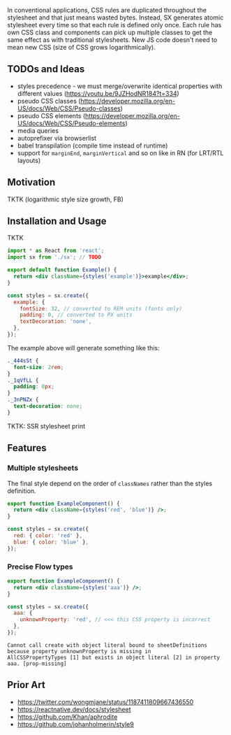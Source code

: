 In conventional applications, CSS rules are duplicated throughout the stylesheet and that just means wasted bytes. Instead, SX generates atomic stylesheet every time so that each rule is defined only once. Each rule has own CSS class and components can pick up multiple classes to get the same effect as with traditional stylesheets. New JS code doesn't need to mean new CSS (size of CSS grows logarithmically).

## TODOs and Ideas

- styles precedence - we must merge/overwrite identical properties with different values (https://youtu.be/9JZHodNR184?t=334)
- pseudo CSS classes (https://developer.mozilla.org/en-US/docs/Web/CSS/Pseudo-classes)
- pseudo CSS elements (https://developer.mozilla.org/en-US/docs/Web/CSS/Pseudo-elements)
- media queries
- autoprefixer via browserlist
- babel transpilation (compile time instead of runtime)
- support for `marginEnd`, `marginVertical` and so on like in RN (for LRT/RTL layouts)

## Motivation

TKTK (logarithmic style size growth, FB)

## Installation and Usage

TKTK

```jsx
import * as React from 'react';
import sx from './sx'; // TODO

export default function Example() {
  return <div className={styles('example')}>example</div>;
}

const styles = sx.create({
  example: {
    fontSize: 32, // converted to REM units (fonts only)
    padding: 0, // converted to PX units
    textDecoration: 'none',
  },
});
```

The example above will generate something like this:

```css
._444sSt {
  font-size: 2rem;
}
._1qVfLL {
  padding: 0px;
}
._3nPNZx {
  text-decoration: none;
}
```

TKTK: SSR stylesheet print

## Features

### Multiple stylesheets

The final style depend on the order of `classNames` rather than the styles definition.

```jsx
export function ExampleComponent() {
  return <div className={styles('red', 'blue')} />;
}

const styles = sx.create({
  red: { color: 'red' },
  blue: { color: 'blue' },
});
```

### Precise Flow types

```jsx
export function ExampleComponent() {
  return <div className={styles('aaa')} />;
}

const styles = sx.create({
  aaa: {
    unknownProperty: 'red', // <<< this CSS property is incorrect
  },
});
```

```text
Cannot call create with object literal bound to sheetDefinitions because property unknownProperty is missing in
AllCSSPropertyTypes [1] but exists in object literal [2] in property aaa. [prop-missing]
```

## Prior Art

- https://twitter.com/wongmjane/status/1187411809667436550
- https://reactnative.dev/docs/stylesheet
- https://github.com/Khan/aphrodite
- https://github.com/johanholmerin/style9
